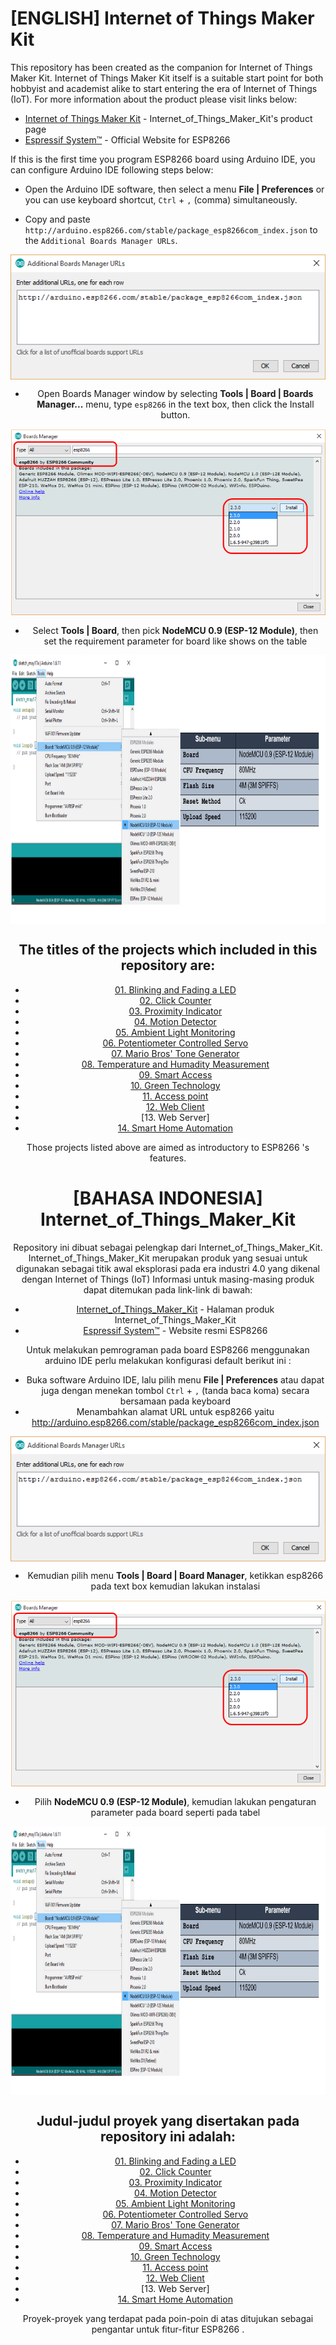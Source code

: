 # [ENGLISH] Internet of Things Maker Kit
This repository has been created as the companion for Internet of Things Maker Kit.
Internet of Things Maker Kit itself is a suitable start point for both hobbyist and academist alike to start entering the era of Internet of Things (IoT).
For more information about the product please visit links below:
* [Internet of Things Maker Kit](http://digiwarestore.com/en/) - Internet_of_Things_Maker_Kit's product page
* [Espressif System™](http://espressif.com/en) - Official Website for ESP8266

If this is the first time you program ESP8266 board using Arduino IDE, you can configure Arduino IDE following steps below:
* Open the Arduino IDE software, then select a menu **File | Preferences** or you can use keyboard shortcut, ```Ctrl``` + ```,``` (comma) simultaneously.

* Copy and paste ```http://arduino.esp8266.com/stable/package_esp8266com_index.json``` to the ```Additional Boards Manager URLs```.
 
<div style="text-align:center"><img src="/images/additional_url.png" height="200" align ="center"/><div/>

* Open Boards Manager window by selecting **Tools | Board | Boards Manager...** menu, type ```esp8266``` in the text box, then click the Install button.

<div style="text-align:center"><img src="/images/esp8266_package.PNG" height="300" align ="center"/><div/>

* Select **Tools | Board**, then pick **NodeMCU 0.9 (ESP-12 Module)**, then set the requirement parameter for board like shows on the table 

<img src="/images/configuration_table.PNG" height="430" align ="center">

## The titles of the projects which included in this repository are:
* [01. Blinking and Fading a LED](/01_Blinking_and_Fading_a_LED)
* [02. Click Counter](/02_Click_Counter)
* [03. Proximity Indicator](/03_Proximity_Indicator)
* [04. Motion Detector](/04_Motion_Detector)
* [05. Ambient Light Monitoring](/05_Ambient_Light_Monitoring)
* [06. Potentiometer Controlled Servo](/06_Potentiometer_Controlled_Servo)
* [07. Mario Bros' Tone Generator](/07_Mario_Bros_Tone_Generator)
* [08. Temperature and Humadity Measurement](/08_Temperature_and_Humidity_Measurement)
* [09. Smart Access](/09_Smart_Access)
* [10. Green Technology](/10_Green_Technology)
* [11. Access point](/11_Access_Point)
* [12. Web Client](/12_Web_Client)
* [13. Web Server]
* [14. Smart Home Automation](/14_Smart_Home_Automation)

Those projects listed above are aimed as introductory to ESP8266 's features.

# [BAHASA INDONESIA] Internet_of_Things_Maker_Kit
Repository ini dibuat sebagai pelengkap dari Internet_of_Things_Maker_Kit.
Internet_of_Things_Maker_Kit merupakan produk yang sesuai untuk digunakan sebagai titik awal eksplorasi pada era industri 4.0 yang dikenal dengan Internet of Things (IoT) 
Informasi untuk masing-masing produk dapat ditemukan pada link-link di bawah: 
* [Internet_of_Things_Maker_Kit](http://digiwarestore.com/en/) - Halaman produk Internet_of_Things_Maker_Kit
* [Espressif System™](http://espressif.com/en) - Website resmi ESP8266 

Untuk melakukan pemrograman pada board ESP8266  menggunakan arduino IDE perlu melakukan konfigurasi default berikut ini :
* Buka software Arduino IDE, lalu pilih menu **File | Preferences** atau dapat juga dengan menekan tombol ```Ctrl``` + ```,``` (tanda baca koma) secara bersamaan pada keyboard
* Menambahkan alamat URL untuk esp8266 yaitu http://arduino.esp8266.com/stable/package_esp8266com_index.json

<div style="text-align:center"><img src="/images/additional_url.png" height="200" align ="center"/><div/>

* Kemudian pilih menu **Tools | Board | Board Manager**, ketikkan esp8266 pada text box kemudian lakukan instalasi

<div style="text-align:center"><img src="/images/esp8266_package.PNG" height="300" align ="center"/><div/>

* Pilih **NodeMCU 0.9 (ESP-12 Module)**, kemudian lakukan pengaturan parameter pada board seperti pada tabel

<img src="/images/configuration_table.PNG" height="430" align ="center">


## Judul-judul proyek yang disertakan pada repository ini adalah:
* [01. Blinking and Fading a LED](/01_Blinking_and_Fading_a_LED)
* [02. Click Counter](/02_Click_Counter)
* [03. Proximity Indicator](/03_Proximity_Indicator)
* [04. Motion Detector](/04_Motion_Detector)
* [05. Ambient Light Monitoring](/05_Ambient_Light_Monitoring)
* [06. Potentiometer Controlled Servo](/06_Potentiometer_Controlled_Servo)
* [07. Mario Bros' Tone Generator](/07_Mario_Bros_Tone_Generator)
* [08. Temperature and Humadity Measurement](/08_Temperature_and_Humidity_Measurement)
* [09. Smart Access](/09_Smart_Access)
* [10. Green Technology](/10_Green_Technology)
* [11. Access point](/11_Access_Point)
* [12. Web Client](/12_Web_Client)
* [13. Web Server]
* [14. Smart Home Automation](/14_Smart_Home_Automation)

Proyek-proyek yang terdapat pada poin-poin di atas ditujukan sebagai pengantar untuk fitur-fitur ESP8266 .
